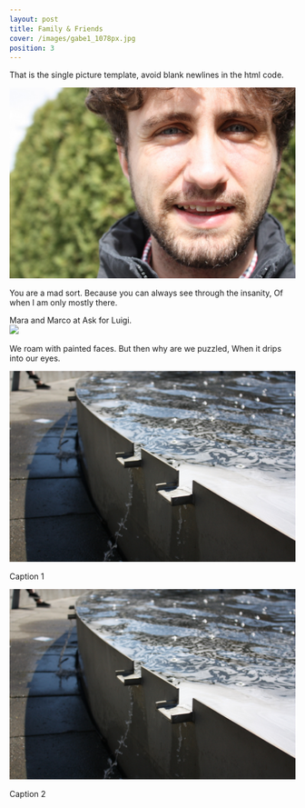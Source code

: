 ```yaml
---
layout: post
title: Family & Friends
cover: /images/gabe1_1078px.jpg
position: 3
---
```


That is the single picture template, avoid blank newlines in the html code.

<div class="photo">
  <img src="/images/gabe1_1078px.jpg"/>
  <p>You are a mad sort.
Because you can always see through the insanity,
Of when I am only mostly there.</p>
</div>
Mara and Marco at Ask for Luigi.
<div class="photo">
  <img src="/images/example3_1078px.jpg"/>
  <p>We roam with painted faces.
But then why are we puzzled,
When it drips into our eyes.</p>
</div>

<div class="photo">
  <div class="left">
    <img src="/images/example1_1027px.jpg"/>
    <p>Caption 1</p>
  </div>
  <div class="right">
    <img src="/images/example1_1027px.jpg"/>
    <p>Caption 2</p>
  </div>
</div>
